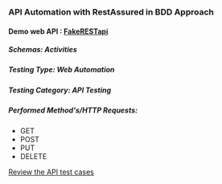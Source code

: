 ### API Automation with RestAssured in BDD Approach
  #### Demo web API : [FakeRESTapi](https://fakerestapi.azurewebsites.net/)
  ##### Schemas: Activities
##### Testing Type: Web Automation 
##### Testing Category: API Testing
##### Performed Method's/HTTP Requests:
- GET
- POST
- PUT
- DELETE

[Review the API test cases](https://docs.google.com/spreadsheets/d/17FvdDfJQjuLlOC4G2H7cJND4soQaq0V2/edit?usp=share_link&ouid=110212694347163662297&rtpof=true&sd=true)